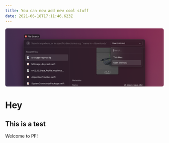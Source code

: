 ```yaml
---
title: You can now add new cool stuff
date: 2021-06-18T17:11:46.623Z
---
```


![Chinese Salty Egg](./image.png)

# Hey

## This is a test

Welcome to PF!
